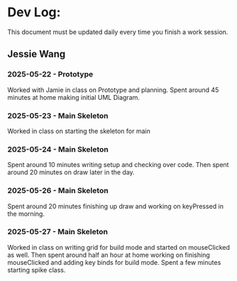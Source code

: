 # Dev Log:

This document must be updated daily every time you finish a work session.

## Jessie Wang

### 2025-05-22 - Prototype
Worked with Jamie in class on Prototype and planning. Spent around 45 minutes at home making initial UML Diagram.

### 2025-05-23 - Main Skeleton
Worked in class on starting the skeleton for main

### 2025-05-24 - Main Skeleton
Spent around 10 minutes writing setup and checking over code. Then spent around 20 minutes on draw later in the day.

### 2025-05-26 - Main Skeleton
Spent around 20 minutes finishing up draw and working on keyPressed in the morning.

### 2025-05-27 - Main Skeleton
Worked in class on writing grid for build mode and started on mouseClicked as well. Then spent around half an hour at home working on finishing mouseClicked and adding key binds for build mode. Spent a few minutes starting spike class.

